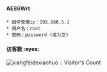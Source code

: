 #### AE86Wrt

```
* 固件管理ip：192.168.5.1  
* 用户名：root
* 密码：password (或为空)
```



<h4 align="left">访客数 :eyes:</h4>

<p align="left"><img src="https://profile-counter.glitch.me/xiangfeidexiaohuo/count.svg" alt="xiangfeidexiaohuo :: Visitor's Count" /></p>
